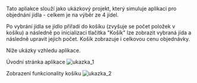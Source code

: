 Tato apliakce slouží jako ukázkový projekt, který simuluje aplikaci pro objednání jídla - celkem je na výběr ze 4 jídel.

Po vybrání jídla se jídlo přiřadí do košíku (zvyšuje se počet položek v košíku) a následně po inicializaci tlačítka "Košík" lze zobrazit vybraná jída a následně upravit jejich počet. Košík zobrazuje i celkovou cenu objednávky.

Níže ukázky vzhledu aplikace.

Úvodní stránka aplikace
![ukazka_1](https://user-images.githubusercontent.com/106878089/207424767-e632efc2-f7a8-491d-9219-1e19b72d984d.png)

Zobrazení funkcionality košíku
![ukazka_2](https://user-images.githubusercontent.com/106878089/207424779-2c0d5d10-fd73-458a-9d6e-feeb8e569fcc.png)
